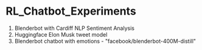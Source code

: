# RL_Chatbot_Experiments

1. Blenderbot with Cardiff NLP Sentiment Analysis
2. Huggingface Elon Musk tweet model
3. Blenderbot chatbot with emotions - "facebook/blenderbot-400M-distill"
